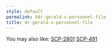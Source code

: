 ```yaml
---
style: default
permalink: Xdr-gerald-s-personnel-file
title: dr-gerald-s-personnel-file
---
```

You may also like:
[SCP-2801](http://scp-wiki.net/scp-2801)
[SCP-491](http://scp-wiki.net/scp-491)
